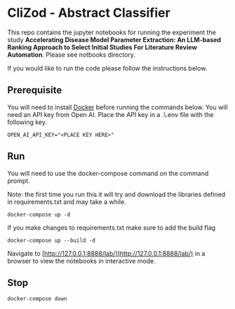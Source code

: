 # CliZod - Abstract Classifier

This repo contains the jupyter notebooks for running the experiment the study **Accelerating Disease Model Parameter Extraction: An LLM-based Ranking
Approach to Select Initial Studies For Literature Review Automation**. 
Please see notbooks directory.

If you would like to run the code please follow the instructions below. 

## Prerequisite
You will need to install [Docker](https://docs.docker.com/get-docker/) before running the commands below.
You will need an API key from Open AI. Place the API key in a .\\.env file with the following key. 
```
OPEN_AI_API_KEY="<PLACE KEY HERE>"
```

## Run
You will need to use the docker-compose command on the command prompt.

Note: the first time you run this it will try and download the libraries defined in requirements.txt and may take a while. 

```
docker-compose up -d
```

If you make changes to requirements.txt make sure to add the build flag
```
docker-compose up --build -d
```

Navigate to [http://127.0.0.1:8888/lab/](http://127.0.0.1:8888/lab/) in a browser to view the notebooks in interactive mode.


## Stop
```
docker-compose down
```



